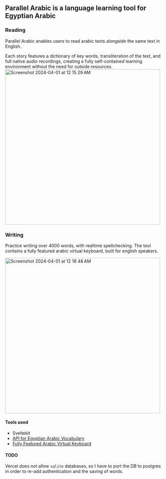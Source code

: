 ## Parallel Arabic is a language learning tool for Egyptian Arabic 
### Reading
Parallel Arabic enables users to read arabic texts alongside the same text in English.

Each story features a dictionary of key words, transliteration of the text, and full native audio recordings, creating a fully self-contained learning environment without the need for outside resources.
<img width="500" alt="Screenshot 2024-04-01 at 12 15 29 AM" src="https://github.com/selmetwa/parallel-arabic/assets/46908343/7d8f87a4-c6d1-412c-b2f5-6a969ad176de">

### Writing 
Practice writing over 4000 words, with realtime spellchecking. The tool contains a fully featured arabic virtual keyboard, built for english speakers.

<img width="500" alt="Screenshot 2024-04-01 at 12 18 48 AM" src="https://github.com/selmetwa/parallel-arabic/assets/46908343/a66d135b-84db-4554-8872-8dbcb2b4c35a">


#### Tools used
- Sveltekit
- [API for Egyptian Arabic Vocabulary](https://egyptian-arabic-vocab-selmetwa.koyeb.app/)
- [Fully Featured Arabic Virtual Keyboard](https://selmetwa.github.io/arabic-virtual-keyboard-demo/)
#### TODO
Vercel does not allow `sqlite` databases, so I have to port the DB to postgres in order to re-add authentication and the saving of words.
